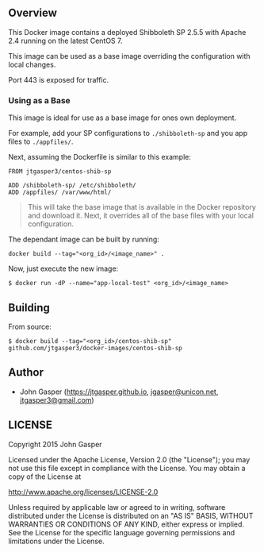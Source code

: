 ## Overview
This Docker image contains a deployed Shibboleth SP 2.5.5 with Apache 2.4 running on the latest CentOS 7.

This image can be used as a base image overriding the configuration with local changes.

Port 443 is exposed for traffic.

### Using as a Base
This image is ideal for use as a base image for ones own deployment. 

For example, add your SP configurations to `./shibboleth-sp` and you app files to `./appfiles/`.

Next, assuming the Dockerfile is similar to this example:

```
FROM jtgasper3/centos-shib-sp

ADD /shibboleth-sp/ /etc/shibboleth/
ADD /appfiles/ /var/www/html/ 
```

> This will take the base image that is available in the Docker repository and download it. Next, it overrides all of the base files with your local configuration.

The dependant image can be built by running:

```
docker build --tag="<org_id>/<image_name>" .
```

Now, just execute the new image:

```
$ docker run -dP --name="app-local-test" <org_id>/<image_name> 
```

## Building

From source:

```
$ docker build --tag="<org_id>/centos-shib-sp" github.com/jtgasper3/docker-images/centos-shib-sp
```

## Author

  * John Gasper (<https://jtgasper.github.io>, <jgasper@unicon.net>, <jtgasper3@gmail.com>)


## LICENSE

Copyright 2015 John Gasper

Licensed under the Apache License, Version 2.0 (the "License");
you may not use this file except in compliance with the License.
You may obtain a copy of the License at

  http://www.apache.org/licenses/LICENSE-2.0

Unless required by applicable law or agreed to in writing, software
distributed under the License is distributed on an "AS IS" BASIS,
WITHOUT WARRANTIES OR CONDITIONS OF ANY KIND, either express or implied.
See the License for the specific language governing permissions and
limitations under the License.